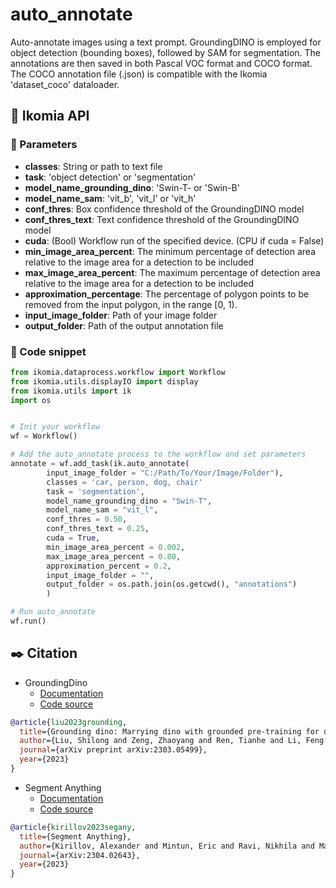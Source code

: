 # auto_annotate

Auto-annotate images using a text prompt. GroundingDINO is employed for object detection (bounding boxes), followed by SAM for segmentation. The annotations are then saved in both Pascal VOC format and COCO format. The COCO annotation file (.json) is compatible with the Ikomia 'dataset_coco' dataloader.


## :rocket: Ikomia API

### :wrench: Parameters
- **classes**: String or path to text file
- **task**: 'object detection' or 'segmentation'
- **model_name_grounding_dino**: 'Swin-T- or 'Swin-B'
- **model_name_sam**: 'vit_b', 'vit_l' or 'vit_h'
- **conf_thres**: Box confidence threshold of the GroundingDINO model
- **conf_thres_text**: Text confidence threshold of the GroundingDINO model
- **cuda**: (Bool) Workflow run of the specified device. (CPU if cuda = False)
- **min_image_area_percent**: The minimum percentage of detection area relative to the image area for a detection to be included
- **max_image_area_percent**: The maximum percentage of detection area relative to the image area for a detection to be included
- **approximation_percentage**: The percentage of polygon points to be removed from the input polygon, in the range [0, 1).
- **input_image_folder**: Path of your image folder
- **output_folder**: Path of the output annotation file


### :milky_way: Code snippet
```Python
from ikomia.dataprocess.workflow import Workflow
from ikomia.utils.displayIO import display
from ikomia.utils import ik
import os


# Init your workflow
wf = Workflow()

# Add the auto_annotate process to the workflow and set parameters
annotate = wf.add_task(ik.auto_annotate(
        input_image_folder = "C:/Path/To/Your/Image/Folder"),
        classes = 'car, person, dog, chair'
        task = 'segmentation',
        model_name_grounding_dino = "Swin-T",
        model_name_sam = "vit_l",
        conf_thres = 0.50,
        conf_thres_text = 0.25,
        cuda = True,
        min_image_area_percent = 0.002,
        max_image_area_percent = 0.80,
        approximation_percent = 0.2,
        input_image_folder = "",
        output_folder = os.path.join(os.getcwd(), "annotations")
        )

# Run auto_annotate
wf.run()
```


## :black_nib: Citation

- GroundingDino
    - [Documentation](https://github.com/IDEA-Research/GroundingDINO)
    - [Code source](https://github.com/IDEA-Research/GroundingDINO) 

```bibtex
@article{liu2023grounding,
  title={Grounding dino: Marrying dino with grounded pre-training for open-set object detection},
  author={Liu, Shilong and Zeng, Zhaoyang and Ren, Tianhe and Li, Feng and Zhang, Hao and Yang, Jie and Li, Chunyuan and Yang, Jianwei and Su, Hang and Zhu, Jun and others},
  journal={arXiv preprint arXiv:2303.05499},
  year={2023}
}
```


- Segment Anything
    - [Documentation](https://segment-anything.com/)
    - [Code source](https://github.com/facebookresearch/segment-anything)   
```bibtex
@article{kirillov2023segany,
  title={Segment Anything},
  author={Kirillov, Alexander and Mintun, Eric and Ravi, Nikhila and Mao, Hanzi and Rolland, Chloe and Gustafson, Laura and Xiao, Tete and Whitehead, Spencer and Berg, Alexander C. and Lo, Wan-Yen and Doll{\'a}r, Piotr and Girshick, Ross},
  journal={arXiv:2304.02643},
  year={2023}
}
```
